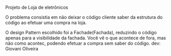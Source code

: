 Projeto de Loja de eletrônicos

O problema consistia em não deixar o código cliente saber da estrutura do código ao efetuar uma compra na loja.

O design Pattern escolhido foi a Fachade(Fachada), reduzindo o código apenas para a visibilidade da fachada. Você vê o que acontece de fora, mas não como acontec, podendo efetuar a compra sem saber do código. dev: Giovani Oliveira
